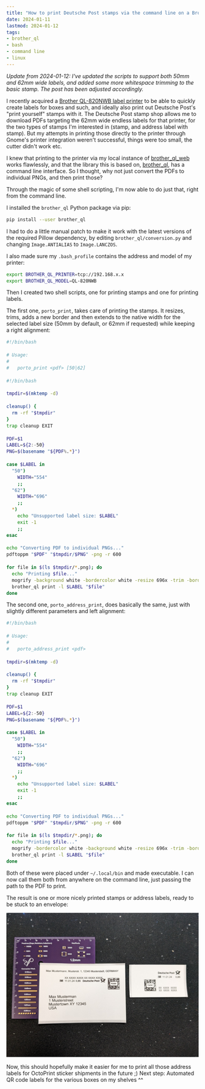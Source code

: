 ```yaml
---
title: "How to print Deutsche Post stamps via the command line on a Brother QL label printer"
date: 2024-01-11
lastmod: 2024-01-12
tags:
- brother_ql
- bash
- command line
- linux
---
```


*Update from 2024-01-12: I've updated the scripts to support both 50mm and 62mm wide labels, and added some more whitespace trimming to the basic stamp. The post has been adjusted accordingly.*

I recently acquired a [Brother QL-820NWB label printer](https://www.brother-usa.com/products/QL820NWB) to be able to quickly create labels for boxes and such, and ideally also print out Deutsche Post's "print yourself" stamps with it. The Deutsche Post stamp shop allows me to download PDFs targeting the 62mm wide endless labels for that printer, for the two types of stamps I'm interested in (stamp, and address label with stamp). But my attempts in printing those directly to the printer through Gnome's printer integration weren't successful, things were too small, the cutter didn't work etc.

I knew that printing to the printer via my local instance of [brother_ql_web](https://github.com/pklaus/brother_ql_web) works flawlessly, and that the library this is based on, [brother_ql](https://github.com/pklaus/brother_ql), has a command line interface. So I thought, why not just convert the PDFs to individual PNGs, and then print those?

Through the magic of some shell scripting, I'm now able to do just that, right from the command line.

I installed the `brother_ql` Python package via pip:

```bash
pip install --user brother_ql
```

I had to do a little manual patch to make it work with the latest versions of the required Pillow dependency, by editing `brother_ql/conversion.py` and changing `Image.ANTIALIAS` to `Image.LANCZOS`.

I also made sure my `.bash_profile` contains the address and model of my printer:

``` bash
export BROTHER_QL_PRINTER=tcp://192.168.x.x
export BROTHER_QL_MODEL=QL-820NWB
```

Then I created two shell scripts, one for printing stamps and one for printing labels.

The first one, `porto_print`, takes care of printing the stamps. It resizes, trims, adds a new border and then extends to the native width for the selected label size (50mm by default, or 62mm if requested) while keeping a right alignment:

```bash
#!/bin/bash

# Usage:
#
#   porto_print <pdf> [50|62]

#!/bin/bash

tmpdir=$(mktemp -d)

cleanup() {
  rm -rf "$tmpdir"
}
trap cleanup EXIT

PDF=$1
LABEL=${2:-50}
PNG=$(basename "${PDF%.*}")

case $LABEL in
  "50")
    WIDTH="554"
    ;;
  "62")
    WIDTH="696"
    ;;
  *)
    echo "Unsupported label size: $LABEL"
    exit -1
    ;;
esac

echo "Converting PDF to individual PNGs..."
pdftoppm "$PDF" "$tmpdir/$PNG" -png -r 600

for file in $(ls $tmpdir/*.png); do
  echo "Printing $file..."
  mogrify -background white -bordercolor white -resize 696x -trim -border 25x25 -gravity east -extent ${WIDTH}x284 "$file"
  brother_ql print -l $LABEL "$file" 
done
```

The second one, `porto_address_print`, does basically the same, just with slightly different parameters and left alignment: 

``` bash
#!/bin/bash

# Usage:
#
#   porto_address_print <pdf>

tmpdir=$(mktemp -d)

cleanup() {
  rm -rf "$tmpdir"
}
trap cleanup EXIT

PDF=$1
LABEL=${2:-50}
PNG=$(basename "${PDF%.*}")

case $LABEL in
  "50")
    WIDTH="554"
    ;;
  "62")
    WIDTH="696"
    ;;
  *)
    echo "Unsupported label size: $LABEL"
    exit -1
    ;;
esac

echo "Converting PDF to individual PNGs..."
pdftoppm "$PDF" "$tmpdir/$PNG" -png -r 600

for file in $(ls $tmpdir/*.png); do
  echo "Printing $file..."
  mogrify -bordercolor white -background white -resize 696x -trim -border 25x25 -gravity West -extent ${WIDTH}x839 "$file" 
  brother_ql print -l $LABEL "$file" 
done
```

Both of these were placed under `~/.local/bin` and made executable. I can now call them both from anywhere on the command line, just passing the path to the PDF to print.

The result is one or more nicely printed stamps or address labels, ready to be stuck to an envelope:

![Printed stamp and printed stamp with address label, freshly printed from example files through the two scripts](result.jpg)

Now, this should hopefully make it easier for me to print all those address labels for OctoPrint sticker shipments in the future ;) Next step: Automated QR code labels for the various boxes on my shelves ^^
